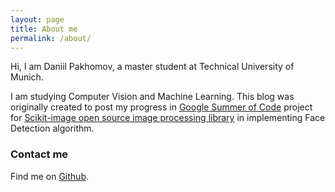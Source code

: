 ```yaml
---
layout: page
title: About me
permalink: /about/
---
```


Hi, I am Daniil Pakhomov, a master student at Technical University of Munich.

I am studying Computer Vision and Machine Learning.
This blog was originally created to post my progress in [Google Summer of Code][gsoc] project
for [Scikit-image open source image processing library][skimage] in implementing Face Detection algorithm.


### Contact me

Find me on [Github][github].


[gsoc]: https://www.google-melange.com/gsoc/homepage/google/gsoc2015
[skimage]: http://scikit-image.org/docs/dev/api/skimage.html
[github]: https://github.com/warmspringwidnds

